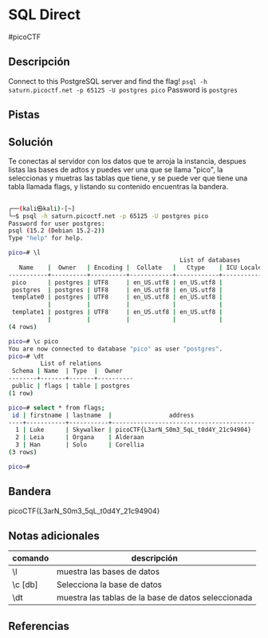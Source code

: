 # SQL Direct
#picoCTF 
## Descripción
Connect to this PostgreSQL server and find the flag! `psql -h saturn.picoctf.net -p 65125 -U postgres pico` Password is `postgres`

## Pistas 

## Solución
Te conectas al servidor con los datos que te arroja la instancia, despues listas las bases de adtos y puedes ver una que se llama "pico", la seleccionas y muetras las tablas que tiene, y se puede ver que tiene una tabla llamada flags, y listando su contenido encuentras la bandera.
```bash 
                                                                                                                   
┌──(kali㉿kali)-[~]
└─$ psql -h saturn.picoctf.net -p 65125 -U postgres pico
Password for user postgres: 
psql (15.2 (Debian 15.2-2))
Type "help" for help.

pico=# \l
                                                List of databases
   Name    |  Owner   | Encoding |  Collate   |   Ctype    | ICU Locale | Locale Provider |   Access privileges   
-----------+----------+----------+------------+------------+------------+-----------------+-----------------------
 pico      | postgres | UTF8     | en_US.utf8 | en_US.utf8 |            | libc            | 
 postgres  | postgres | UTF8     | en_US.utf8 | en_US.utf8 |            | libc            | 
 template0 | postgres | UTF8     | en_US.utf8 | en_US.utf8 |            | libc            | =c/postgres          +
           |          |          |            |            |            |                 | postgres=CTc/postgres
 template1 | postgres | UTF8     | en_US.utf8 | en_US.utf8 |            | libc            | =c/postgres          +
           |          |          |            |            |            |                 | postgres=CTc/postgres
(4 rows)

pico=# \c pico
You are now connected to database "pico" as user "postgres".
pico=# \dt
         List of relations
 Schema | Name  | Type  |  Owner   
--------+-------+-------+----------
 public | flags | table | postgres
(1 row)

pico=# select * from flags;
 id | firstname | lastname  |                address                 
----+-----------+-----------+----------------------------------------
  1 | Luke      | Skywalker | picoCTF{L3arN_S0m3_5qL_t0d4Y_21c94904}
  2 | Leia      | Organa    | Alderaan
  3 | Han       | Solo      | Corellia
(3 rows)

pico=# 

```
## Bandera
picoCTF{L3arN_S0m3_5qL_t0d4Y_21c94904}

## Notas adicionales
| comando | descripción |
|------------|---------------|
| \\l | muestra las bases de datos |
| \\c [db]| Selecciona la base de datos |
| \\dt | muestra las tablas de la base de datos seleccionada |
## Referencias
